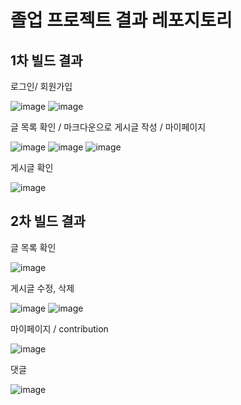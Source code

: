 # 졸업 프로젝트 결과 레포지토리

## 1차 빌드 결과

로그인/ 회원가입

![image](https://user-images.githubusercontent.com/74577811/208020224-0de8f970-4453-41e7-a0b1-84dad22da8e9.png)
![image](https://user-images.githubusercontent.com/74577811/208020252-37001482-9547-482b-b7f0-9078db68aad2.png)

글 목록 확인 / 마크다운으로 게시글 작성 / 마이페이지

![image](https://user-images.githubusercontent.com/74577811/208020298-d56868d1-2fe4-4728-9f0e-aef7263a0ac0.png)
![image](https://user-images.githubusercontent.com/74577811/208020316-fee6bb24-006c-4757-8c92-2a8268083741.png)
![image](https://user-images.githubusercontent.com/74577811/208020330-fd8c57cd-1e7e-4922-8262-01a0a88b9bdb.png)

게시글 확인

![image](https://user-images.githubusercontent.com/74577811/208020345-b3ba0ecc-dfc0-478e-8cdb-b51961be2ff1.png)


## 2차 빌드 결과

글 목록 확인

![image](https://user-images.githubusercontent.com/74577811/208021014-f460e5c4-79a7-4103-8e6b-e1a7632b0c18.png)

게시글 수정, 삭제

![image](https://user-images.githubusercontent.com/74577811/208021118-a14134db-6297-4721-b409-0a59e6eea650.png)
![image](https://user-images.githubusercontent.com/74577811/208021198-0e1e5d9b-527a-4713-8b1c-0f8eed00490e.png)


마이페이지 / contribution

![image](https://user-images.githubusercontent.com/74577811/208021063-1ee6f792-c34c-472f-a4cd-e0acc8471f07.png)

댓글

![image](https://user-images.githubusercontent.com/74577811/208021300-0e034784-2b76-4b42-958e-7cfdcb03bed1.png)


